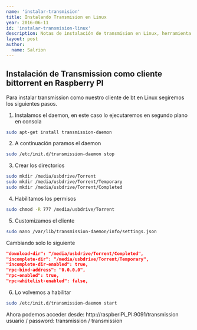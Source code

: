 ```yaml
---
name: 'instalar-transmision'
title: Instalando Transmision en Linux
year: 2016-06-11
id: 'instalar-transmision-linux'
description: Notas de instalación de transmision en Linux, herramienta de descarga de torrents, tanto en formato cli, como web y configuración base
layout: post
author:
  name: Salrion
---
```


## Instalación de Transmission como cliente bittorrent en Raspberry PI

Para instalar transmission como nuestro cliente de bt en Linux segiremos los siguientes pasos.

1. Instalamos el daemon, en este caso lo ejecutaremos en segundo plano en consola

```bash
sudo apt-get install transmission-daemon
```

2. A continuación paramos el daemon

```bash
sudo /etc/init.d/transmission-daemon stop
```

3. Crear los directorios

```bash
sudo mkdir /media/usbdrive/Torrent
sudo mkdir /media/usbdrive/Torrent/Temporary
sudo mkdir /media/usbdrive/Torrent/Completed
```

4. Habilitamos los permisos

```bash
sudo chmod -R 777 /media/usbdrive/Torrent
```

5. Customizamos el cliente

```bash
sudo nano /var/lib/transmission-daemon/info/settings.json
```

Cambiando solo lo siguiente

```json
"download-dir": "/media/usbdrive/Torrent/Completed",
"incomplete-dir": "/media/usbdrive/Torrent/Temporary",
"incomplete-dir-enabled": true,
"rpc-bind-address": "0.0.0.0",
"rpc-enabled": true,
"rpc-whitelist-enabled": false,
```

6. Lo volvemos a habilitar

```bash
sudo /etc/init.d/transmission-daemon start
```

Ahora podemos acceder desde: http://raspberiPi_PI:9091/transmission
usuario / password: transmission / transmission

